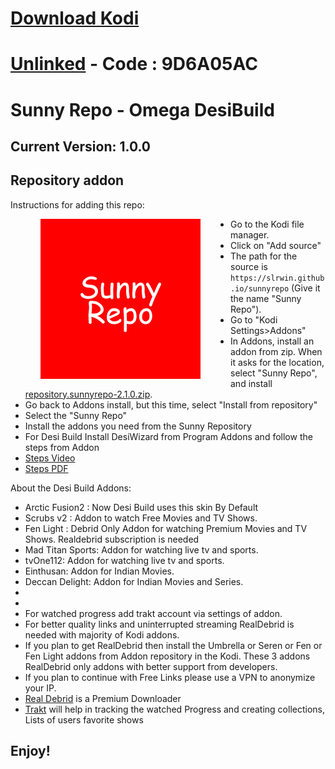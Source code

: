 # <a href="https://kodi.tv/download" target="_blank" rel="noopener noreferrer">Download Kodi</a>

# <a href="https://unlinked.link/" target="_blank" rel="noopener noreferrer">Unlinked</a> - Code : 9D6A05AC

# Sunny Repo - Omega DesiBuild

## Current Version: 1.0.0

## Repository addon

Instructions for adding this repo:

<img align="left" src="icon.png" width="256" hspace="48" title="Sunny Kodi Repository">

<p align="right">
  <ul>
    <li>Go to the Kodi file manager.</li>
    <li>Click on "Add source"</li>
    <li>The path for the source is <code>https://slrwin.github.io/sunnyrepo</code> (Give it the name "Sunny Repo").</li>
    <li>Go to "Kodi Settings>Addons"</li>
    <li>In Addons, install an addon from zip.  When it asks for the location, select "Sunny Repo", and install <a href="repository.sunnyrepo-2.1.0.zip">repository.sunnyrepo-2.1.0.zip</a>.</li>
    <li>Go back to Addons install, but this time, select "Install from repository"</li>
    <li>Select the "Sunny Repo"</li>
    <li>Install the addons you need from the Sunny Repository</li>    
    <li>For Desi Build Install DesiWizard from Program Addons and follow the steps from Addon</li>
    <li><a href="https://www.dropbox.com/s/gdevpul9ff3xgzk/Desi%20Build%20Installation.mp4?dl=0" target="_blank" rel="noopener noreferrer">Steps Video</a></li>
    <li><a href="https://www.dropbox.com/s/ju3egpfdnhv976m/Desi%20Build%20Installation.pdf?dl=0" target="_blank" rel="noopener noreferrer">Steps PDF</a></li>
  </ul>
</p>

About the Desi Build Addons:

<p>
<ul>
<li>Arctic Fusion2 : Now Desi Build uses this skin By Default</li>
<li>Scrubs v2 : Addon to watch Free Movies and TV Shows.</li>
<li>Fen Light : Debrid Only Addon for watching Premium Movies and TV Shows. Realdebrid subscription is needed</li>
<li>Mad Titan Sports: Addon for watching live tv and sports.</li>
<li>tvOne112: Addon for watching live tv and sports.</li>
<li>Einthusan: Addon for Indian Movies.</li>
<li>Deccan Delight: Addon for Indian Movies and Series.</li>
<li></li>
<li></li>
<li>For watched progress add trakt account via settings of addon.</li>
<li>For better quality links and uninterrupted streaming RealDebrid is needed with majority of Kodi addons.</li>
<li>If you plan to get RealDebrid then install the Umbrella or Seren or Fen or Fen Light addons from Addon repository in the Kodi. These 3 addons RealDebrid only addons with better support from developers.</li>
<li>If you plan to continue with Free Links please use a VPN to anonymize your IP.</li>
<li><a href="http://real-debrid.com/?id=3069892" target="_blank" rel="noopener noreferrer">Real Debrid</a> is a Premium Downloader</li>
<li><a href="https://trakt.tv/" target="_blank" rel="noopener noreferrer">Trakt</a> will help in tracking the watched Progress and creating collections, Lists of users favorite shows</li>
</ul>
</p>

## Enjoy!
